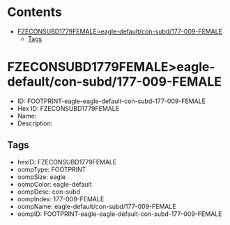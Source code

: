 



Contents
========

* [FZECONSUBD1779FEMALE>eagle-default/con-subd/177-009-FEMALE](#fzeconsubd1779femaleeagle-defaultcon-subd177-009-female)
	* [Tags](#tags)

# FZECONSUBD1779FEMALE>eagle-default/con-subd/177-009-FEMALE

- ID: FOOTPRINT-eagle-eagle-default-con-subd-177-009-FEMALE
- Hex ID: FZECONSUBD1779FEMALE
- Name: 
- Description: 

## Tags

- hexID: FZECONSUBD1779FEMALE
- oompType: FOOTPRINT
- oompSize: eagle
- oompColor: eagle-default
- oompDesc: con-subd
- oompIndex: 177-009-FEMALE
- oompName: eagle-default/con-subd/177-009-FEMALE
- oompID: FOOTPRINT-eagle-eagle-default-con-subd-177-009-FEMALE
